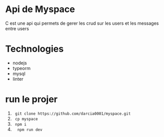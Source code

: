 # Api de Myspace 

C est une api qui permets de gerer les crud sur les users et les messages entre users

# Technologies 
- nodejs
- typeorm
- mysql 
- linter 

# run le projer 
 
1.  `  git clone https://github.com/darcia0001/myspace.git `
2.  `  cp myspace `
3.  `  npm i  `
4.  `   npm run dev   `